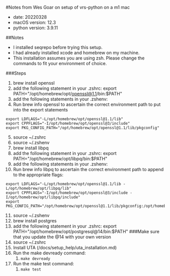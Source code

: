 #Notes from Wes Goar on setup of vrs-python on a m1 mac
- date: 20220328
- macOS version: 12.3
- python version: 3.9.11

##Notes
- I installed seqrepo before trying this setup.
- I had already installed xcode and homebrew on my machine.
- This installation assumes you are using zsh. Please change the commands to fit your environment of choice. 

###Steps
1. brew install openssl
2. add the following statement in your .zshrc: export PATH="/opt/homebrew/opt/openssl@1.1/bin:$PATH"
3. add the following statements in your .zshenv:
4. Run brew info openssl to ascertain the correct environment path to put into the export statements

```shell
export LDFLAGS="-L/opt/homebrew/opt/openssl@1.1/lib"
export CPPFLAGS="-I/opt/homebrew/opt/openssl@3/include"
export PKG_CONFIG_PATH="/opt/homebrew/opt/openssl@1.1/lib/pkgconfig"
```

5. source ~/.zshrc
6. source ~/.zshenv
7. brew install libpq
8. add the following statement in your .zshrc: export PATH="/opt/homebrew/opt/libpq/bin:$PATH"
9. add the following statements in your .zshenv:
10. Run brew info libpq to ascertain the correct environment path to append to the appropriate flags:

```shell
export LDFLAGS="-L/opt/homebrew/opt/openssl@1.1/lib -L/opt/homebrew/opt/libpq/lib"
export CPPFLAGS="-I/opt/homebrew/opt/openssl@3/include -I/opt/homebrew/opt/libpq/include"
export PKG_CONFIG_PATH="/opt/homebrew/opt/openssl@1.1/lib/pkgconfig:/opt/homebrew/opt/libpq/lib/pkgconfig"
```

11. source ~/.zshenv
12. brew install postgres
13. add the following statement in your .zshrc: export PATH="/opt/homebrew/opt/postgresql@14/bin:$PATH"
    ###Make sure that you update the @14 with your own version
14. source ~/.zshrc
15. Install UTA (/docs/setup_help/uta_installation.md)
16. Run the make devready command:
    1. `make devready`
17. Run the make test command:
    1. `make test`





